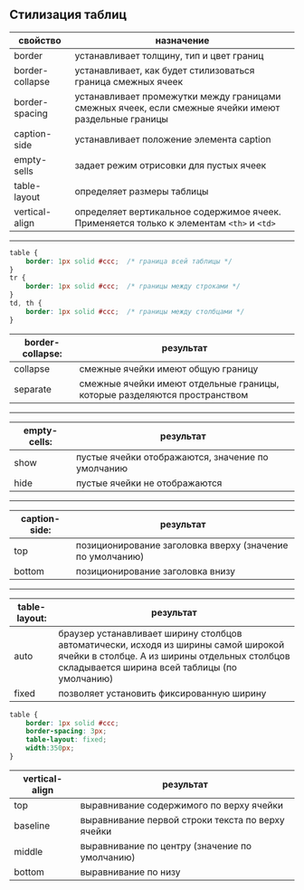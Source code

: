 ## Стилизация таблиц

|свойство|назначение|
|-|-|
|border|устанавливает толщину, тип и цвет границ|
|border-collapse| устанавливает, как будет стилизоваться граница смежных ячеек|
|border-spacing|устанавливает промежутки между границами смежных ячеек, если смежные ячейки имеют раздельные границы|
|caption-side|устанавливает положение элемента caption|
|empty-sells|задает режим отрисовки для пустых ячеек|
|table-layout|определяет размеры таблицы|
|vertical-align|определяет вертикальное содержимое ячеек. Применяется только к элементам `<th>` и `<td>`|

---

```css
table {
    border: 1px solid #ccc;  /* граница всей таблицы */
}
tr {
    border: 1px solid #ccc;  /* границы между строками */
}
td, th {
    border: 1px solid #ccc;  /* границы между столбцами */
}
```

|border-collapse:|результат|
|- |-|
|collapse|смежные ячейки имеют общую границу|
|separate|смежные ячейки имеют отдельные границы, которые разделяются пространством|

---

|empty-cells:|результат|
|-|-|
|show|пустые ячейки отображаются, значение по умолчанию|
|hide|пустые ячейки не отображаются|

---

|caption-side:|результат|
|-|-|
|top|позиционирование заголовка вверху (значение по умолчанию)|
|bottom|позиционирование заголовка внизу|

---

|table-layout:|результат|
|-|-|
|auto|браузер устанавливает ширину столбцов автоматически, исходя из ширины самой широкой ячейки в столбце. А из ширины отдельных столбцов складывается ширина всей таблицы (по умолчанию)|
|fixed|позволяет установить фиксированную ширину|

```css
table {
    border: 1px solid #ccc;
    border-spacing: 3px;
    table-layout: fixed;
    width:350px; 
}
```

|vertical-align|результат|
|-|-|
|top|выравнивание содержимого по верху ячейки|
|baseline|выравнивание первой строки текста по верху ячейки|
|middle|выравнивание по центру (значение по умолчанию)|
|bottom|выравнивание по низу|
